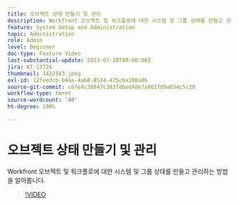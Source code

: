 ```yaml
---
title: 오브젝트 상태 만들기 및 관리
description: Workfront 오브젝트 및 워크플로에 대한 시스템 및 그룹 상태를 만들고 관리하는 방법을 알아봅니다.
feature: System Setup and Administration
topic: Administration
role: Admin
level: Beginner
doc-type: Feature Video
last-substantial-update: 2023-07-28T00:00:00Z
jira: KT-13724
thumbnail: 3422183.jpeg
exl-id: 12feedcb-044a-4a60-8534-475c6a108a0b
source-git-commit: c67e4c30947c383fd6ed4de7a861f09a654c5c20
workflow-type: tm+mt
source-wordcount: '40'
ht-degree: 100%

---
```


# 오브젝트 상태 만들기 및 관리

Workfront 오브젝트 및 워크플로에 대한 시스템 및 그룹 상태를 만들고 관리하는 방법을 알아봅니다.

>[!VIDEO](https://video.tv.adobe.com/v/3422183/?learn=on)
